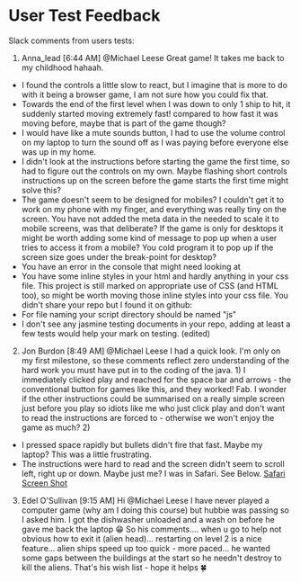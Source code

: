 # User Test Feedback #

Slack comments from users tests:
1.	Anna_lead [6:44 AM]
@Michael Leese Great game! It takes me back to my childhood hahaah.
- I found the controls a little slow to react, but I imagine that is more to do with it being a browser game, I am not sure how you could fix that.
- Towards the end of the first level when I was down to only 1 ship to hit, it suddenly started moving extremely fast! compared to how fast it was moving before, maybe that is part of the game though?
- I would have like a mute sounds button, I had to use the volume control on my laptop to turn the sound off as I was paying before everyone else was up in my home.
- I didn't look at the instructions before starting the game the first time, so had to figure out the controls on my own. Maybe flashing short controls instructions up on the screen before the game starts the first time might solve this?
- The game doesn't seem to be designed for mobiles? I couldn't get it to work on my phone with my finger, and everything was really tiny on the screen. You have not added the meta data in the <head> needed to scale it to mobile screens, was that deliberate? If the game is only for desktops it might be worth adding some kind of message to pop up when a user tries to access it from a mobile? You cold program it to pop up if the screen size goes under the break-point for desktop?
- You have an error in the console that might need looking at
- You have some inline styles in your html and hardly anything in your css file. This project is still marked on appropriate use of CSS (and HTML too), so might be worth moving those inline styles into your css file.
You didn't share your repo but I found it on github:
- For file naming your script directory should be named "js"
- I don't see any jasmine testing documents in your repo, adding at least a few tests would help your mark on testing. (edited) 
2.	Jon Burdon [8:49 AM]
@Michael Leese I had a quick look. I'm only on my first milestone, so these comments reflect zero understanding of the hard work you must have put in to the coding of the java. 1) I immediately clicked play and reached for the space bar and arrows - the conventional button for games like this, and they worked! Fab. I wonder if the other instructions could be summarised on a really simple screen just before you play so idiots like me who just click play and don't want to read the instructions are forced to - otherwise we won't enjoy the game as much? 2)
- I pressed space rapidly but bullets didn't fire that fast. Maybe my laptop? This was a little frustrating.
- The instructions were hard to read and the screen didn't seem to scroll left, right up or down. Maybe just me? I was in Safari. See Below.
[Safari Screen Shot](../assets/images/screenShots/userfeedbackscreenshot.png)

3.	Edel O'Sullivan [9:15 AM]
Hi @Michael Leese I have never played a computer game (why am I doing this course) but hubbie was passing so I asked him. I got the dishwasher unloaded and a wash on before he gave me back the laptop :grin: So his comments.... when u go to help not obvious how to exit it (alien head)... restarting on level 2 is a nice feature... alien ships speed up too quick - more paced... he wanted some gaps between the buildings at the start so he needn't destroy to kill the aliens. That's his wish list - hope it helps :four_leaf_clover: 
